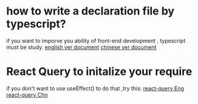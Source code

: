 # how to write a declaration file by typescript?
if you want to imporve you ability of front-end development , typescript must be study.
[english ver document](https://www.typescriptlang.org/)
[chinese ver document](https://www.tslang.cn/index.html)

# React Query to initalize your require
if you don't want to use useEffect() to do that ,try this:
[react-query Eng](https://react-query.tanstack.com/)
[react-query Chn](https://cangsdarm.github.io/react-query-web-i18n/)

